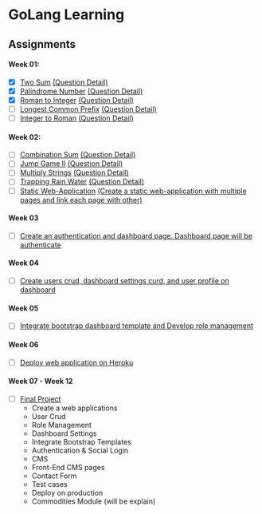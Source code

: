 # GoLang Learning

## Assignments

#### Week 01:

- [x] [Two Sum](/two-sum/main.go) [(Question Detail)](https://leetcode.com/problems/two-sum/)
- [x] [Palindrome Number](/palindrome-number/main.go) [(Question Detail)](https://leetcode.com/problems/palindrome-number/)
- [x] [Roman to Integer](#) [(Question Detail)](https://leetcode.com/problems/roman-to-integer/)
- [ ] [Longest Common Prefix](#) [(Question Detail)](https://leetcode.com/problems/longest-common-prefix/)
- [ ] [Integer to Roman](#) [(Question Detail)](https://leetcode.com/problems/integer-to-roman/)

#### Week 02:

- [ ] [Combination Sum](#) [(Question Detail)](https://leetcode.com/problems/combination-sum/)
- [ ] [Jump Game II](#) [(Question Detail)](https://leetcode.com/problems/jump-game-ii/)
- [ ] [Multiply Strings](#) [(Question Detail)](https://leetcode.com/problems/multiply-strings/)
- [ ] [Trapping Rain Water](#) [(Question Detail)](https://leetcode.com/problems/trapping-rain-water/)
- [ ] [Static Web-Application](#) [(Create a static web-application with multiple pages and link each page with other)](#)

#### Week 03

- [ ] [Create an authentication and dashboard page. Dashboard page will be authenticate](#)

#### Week 04

- [ ] [Create users crud, dashboard settings curd, and user profile on dashboard](#)

#### Week 05

- [ ] [Integrate bootstrap dashboard template and Develop role management](#)

#### Week 06

- [ ] [Deploy web application on Heroku](#)

#### Week 07 - Week 12

- [ ] [Final Project](#)
    * Create a web applications
    * User Crud
    * Role Management
    * Dashboard Settings
    * Integrate Bootstrap Templates
    * Authentication & Social Login
    * CMS
    * Front-End CMS pages
    * Contact Form
    * Test cases
    * Deploy on production
    * Commodities Module (will be explain)
